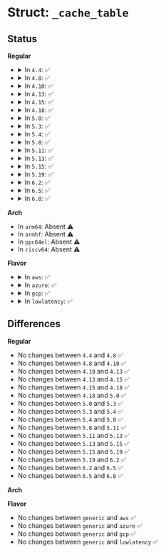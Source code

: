 # Struct: <code>_cache_table</code>

## Status
<b>Regular</b>
<ul>
<li>
<details>
<summary>In <code>4.4</code>: ✅</summary>

```c
struct _cache_table {
    unsigned char descriptor;
    char cache_type;
    short int size;
};
```
</details>
</li>
<li>
<details>
<summary>In <code>4.8</code>: ✅</summary>

```c
struct _cache_table {
    unsigned char descriptor;
    char cache_type;
    short int size;
};
```
</details>
</li>
<li>
<details>
<summary>In <code>4.10</code>: ✅</summary>

```c
struct _cache_table {
    unsigned char descriptor;
    char cache_type;
    short int size;
};
```
</details>
</li>
<li>
<details>
<summary>In <code>4.13</code>: ✅</summary>

```c
struct _cache_table {
    unsigned char descriptor;
    char cache_type;
    short int size;
};
```
</details>
</li>
<li>
<details>
<summary>In <code>4.15</code>: ✅</summary>

```c
struct _cache_table {
    unsigned char descriptor;
    char cache_type;
    short int size;
};
```
</details>
</li>
<li>
<details>
<summary>In <code>4.18</code>: ✅</summary>

```c
struct _cache_table {
    unsigned char descriptor;
    char cache_type;
    short int size;
};
```
</details>
</li>
<li>
<details>
<summary>In <code>5.0</code>: ✅</summary>

```c
struct _cache_table {
    unsigned char descriptor;
    char cache_type;
    short int size;
};
```
</details>
</li>
<li>
<details>
<summary>In <code>5.3</code>: ✅</summary>

```c
struct _cache_table {
    unsigned char descriptor;
    char cache_type;
    short int size;
};
```
</details>
</li>
<li>
<details>
<summary>In <code>5.4</code>: ✅</summary>

```c
struct _cache_table {
    unsigned char descriptor;
    char cache_type;
    short int size;
};
```
</details>
</li>
<li>
<details>
<summary>In <code>5.8</code>: ✅</summary>

```c
struct _cache_table {
    unsigned char descriptor;
    char cache_type;
    short int size;
};
```
</details>
</li>
<li>
<details>
<summary>In <code>5.11</code>: ✅</summary>

```c
struct _cache_table {
    unsigned char descriptor;
    char cache_type;
    short int size;
};
```
</details>
</li>
<li>
<details>
<summary>In <code>5.13</code>: ✅</summary>

```c
struct _cache_table {
    unsigned char descriptor;
    char cache_type;
    short int size;
};
```
</details>
</li>
<li>
<details>
<summary>In <code>5.15</code>: ✅</summary>

```c
struct _cache_table {
    unsigned char descriptor;
    char cache_type;
    short int size;
};
```
</details>
</li>
<li>
<details>
<summary>In <code>5.19</code>: ✅</summary>

```c
struct _cache_table {
    unsigned char descriptor;
    char cache_type;
    short int size;
};
```
</details>
</li>
<li>
<details>
<summary>In <code>6.2</code>: ✅</summary>

```c
struct _cache_table {
    unsigned char descriptor;
    char cache_type;
    short int size;
};
```
</details>
</li>
<li>
<details>
<summary>In <code>6.5</code>: ✅</summary>

```c
struct _cache_table {
    unsigned char descriptor;
    char cache_type;
    short int size;
};
```
</details>
</li>
<li>
<details>
<summary>In <code>6.8</code>: ✅</summary>

```c
struct _cache_table {
    unsigned char descriptor;
    char cache_type;
    short int size;
};
```
</details>
</li>
</ul>
<b>Arch</b>
<ul>
<li>
In <code>arm64</code>: Absent ⚠️
</li>
<li>
In <code>armhf</code>: Absent ⚠️
</li>
<li>
In <code>ppc64el</code>: Absent ⚠️
</li>
<li>
In <code>riscv64</code>: Absent ⚠️
</li>
</ul>
<b>Flavor</b>
<ul>
<li>
<details>
<summary>In <code>aws</code>: ✅</summary>

```c
struct _cache_table {
    unsigned char descriptor;
    char cache_type;
    short int size;
};
```
</details>
</li>
<li>
<details>
<summary>In <code>azure</code>: ✅</summary>

```c
struct _cache_table {
    unsigned char descriptor;
    char cache_type;
    short int size;
};
```
</details>
</li>
<li>
<details>
<summary>In <code>gcp</code>: ✅</summary>

```c
struct _cache_table {
    unsigned char descriptor;
    char cache_type;
    short int size;
};
```
</details>
</li>
<li>
<details>
<summary>In <code>lowlatency</code>: ✅</summary>

```c
struct _cache_table {
    unsigned char descriptor;
    char cache_type;
    short int size;
};
```
</details>
</li>
</ul>

## Differences
<b>Regular</b>
<ul>
<li>
No changes between <code>4.4</code> and <code>4.8</code> ✅
</li>
<li>
No changes between <code>4.8</code> and <code>4.10</code> ✅
</li>
<li>
No changes between <code>4.10</code> and <code>4.13</code> ✅
</li>
<li>
No changes between <code>4.13</code> and <code>4.15</code> ✅
</li>
<li>
No changes between <code>4.15</code> and <code>4.18</code> ✅
</li>
<li>
No changes between <code>4.18</code> and <code>5.0</code> ✅
</li>
<li>
No changes between <code>5.0</code> and <code>5.3</code> ✅
</li>
<li>
No changes between <code>5.3</code> and <code>5.4</code> ✅
</li>
<li>
No changes between <code>5.4</code> and <code>5.8</code> ✅
</li>
<li>
No changes between <code>5.8</code> and <code>5.11</code> ✅
</li>
<li>
No changes between <code>5.11</code> and <code>5.13</code> ✅
</li>
<li>
No changes between <code>5.13</code> and <code>5.15</code> ✅
</li>
<li>
No changes between <code>5.15</code> and <code>5.19</code> ✅
</li>
<li>
No changes between <code>5.19</code> and <code>6.2</code> ✅
</li>
<li>
No changes between <code>6.2</code> and <code>6.5</code> ✅
</li>
<li>
No changes between <code>6.5</code> and <code>6.8</code> ✅
</li>
</ul>
<b>Arch</b>
<ul>
</ul>
<b>Flavor</b>
<ul>
<li>
No changes between <code>generic</code> and <code>aws</code> ✅
</li>
<li>
No changes between <code>generic</code> and <code>azure</code> ✅
</li>
<li>
No changes between <code>generic</code> and <code>gcp</code> ✅
</li>
<li>
No changes between <code>generic</code> and <code>lowlatency</code> ✅
</li>
</ul>
